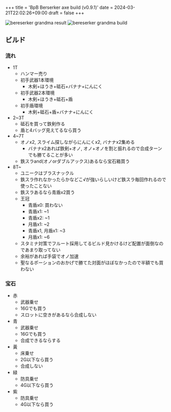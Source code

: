 +++
title = 'BpB Berserker axe build (v0.9.1)'
date = 2024-03-21T22:02:26+09:00
draft = false
+++

![bereserker grandma result](/src/20240321192920.png)
![bereserker grandma build](/src/20240321192956.png)

## ビルド

### 流れ

- 1T
  - ハンマー売り
  - 初手武器1本環境
    - 木剣+ほうき+砥石+バナナ+にんにく
  - 初手武器2本環境
    - 木剣+ほうき+砥石+盾
  - 初手盾環境
    - 木剣+砥石+盾+バナナ+にんにく
- 2~3T
  - 砥石を買って鉄剣作る
  - 盾と4バッグ見えてるなら買う
- 4~7T
  - オノx2, スライム探しながらにんにくx2, バナナx2集める
    - バナナx2あれば鉄剣+オノ, オノ+オノを割と振れるので合成ターンでも勝てることが多い
  - 鉄スラand(オノorダブルアックス)あるなら宝石箱買う
- 8T~
  - ユニークはブラスナックル
  - 鉄スラ作れなかったらかなどこ√が強いらしいけど鉄スラ毎回作れるので使ったことない
  - 鉄スラあるなら青盾x2買う
  - 王冠
    - 青盾x0: 買わない
    - 青盾x1: ~1
    - 青盾x2: ~1
    - 月盾x1: ~2
    - 青盾x1, 月盾x1: ~3
    - 月盾x1: ~6
  - スタミナ対策でフルート採用してるビルド見かけるけど配置が面倒なのであまり取ってない
  - 余裕があれば手袋でオノ加速
  - 聖なるポーションのおかげで勝てた対面がほぼなかったので半額でも買わない

### 宝石

- 赤
  - 武器乗せ
  - 16Gでも買う
  - スロットに空きがあるなら合成しない
- 青
  - 武器乗せ
  - 16Gでも買う
  - 合成できるならする
- 黃
  - 床乗せ
  - 2G以下なら買う
  - 合成しない
- 緑
  - 防具乗せ
  - 4G以下なら買う
- 紫
  - 防具乗せ
  - 4G以下なら買う
